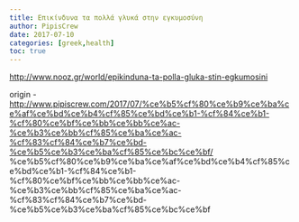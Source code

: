 ```yaml
---
title: Επικίνδυνα τα πολλά γλυκά στην εγκυμοσύνη
author: PipisCrew
date: 2017-07-10
categories: [greek,health]
toc: true
---
```


http://www.nooz.gr/world/epikinduna-ta-polla-gluka-stin-egkumosini

origin - http://www.pipiscrew.com/2017/07/%ce%b5%cf%80%ce%b9%ce%ba%ce%af%ce%bd%ce%b4%cf%85%ce%bd%ce%b1-%cf%84%ce%b1-%cf%80%ce%bf%ce%bb%ce%bb%ce%ac-%ce%b3%ce%bb%cf%85%ce%ba%ce%ac-%cf%83%cf%84%ce%b7%ce%bd-%ce%b5%ce%b3%ce%ba%cf%85%ce%bc%ce%bf/ %ce%b5%cf%80%ce%b9%ce%ba%ce%af%ce%bd%ce%b4%cf%85%ce%bd%ce%b1-%cf%84%ce%b1-%cf%80%ce%bf%ce%bb%ce%bb%ce%ac-%ce%b3%ce%bb%cf%85%ce%ba%ce%ac-%cf%83%cf%84%ce%b7%ce%bd-%ce%b5%ce%b3%ce%ba%cf%85%ce%bc%ce%bf
